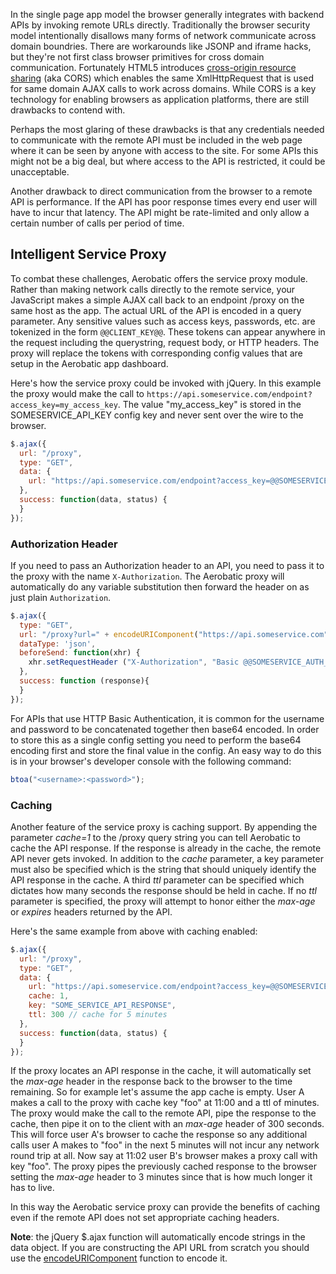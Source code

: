 In the single page app model the browser generally integrates with backend APIs by invoking remote URLs directly. Traditionally the browser security model intentionally disallows many forms of network communicate across domain boundries. There are workarounds like JSONP and iframe hacks, but they're not first class browser primitives for cross domain communication. Fortunately HTML5 introduces [cross-origin resource sharing](http://en.wikipedia.org/wiki/Cross-origin_resource_sharing) (aka CORS) which enables the same XmlHttpRequest that is used for same domain AJAX calls to work across domains. While CORS is a key technology for enabling browsers as application platforms, there are still drawbacks to contend with.

Perhaps the most glaring of these drawbacks is that any credentials needed to communicate with the remote API must be included in the web page where it can be seen by anyone with access to the site. For some APIs this might not be a big deal, but where access to the API is restricted, it could be unacceptable.

Another drawback to direct communication from the browser to a remote API is performance. If the API has poor response times every end user will have to incur that latency. The API might be rate-limited and only allow a certain number of calls per period of time.

## Intelligent Service Proxy
To combat these challenges, Aerobatic offers the service proxy module. Rather than making network calls directly to the remote service, your JavaScript makes a simple AJAX call back to an endpoint /proxy on the same host as the app. The actual URL of the API is encoded in a query parameter. Any sensitive values such as access keys, passwords, etc. are tokenized in the form `@@CLIENT_KEY@@`. These tokens can appear anywhere in the request including the querystring, request body, or HTTP headers. The proxy will replace the tokens with corresponding config values that are setup in the Aerobatic app dashboard.

Here's how the service proxy could be invoked with jQuery. In this example the proxy would make the call to `https://api.someservice.com/endpoint?access_key=my_access_key`. The value "my_access_key" is stored in the SOMESERVICE_API_KEY config key and never sent over the wire to the browser.

```javascript
$.ajax({
  url: "/proxy",
  type: "GET",
  data: {
    url: "https://api.someservice.com/endpoint?access_key=@@SOMESERVICE_API_KEY@@"
  },
  success: function(data, status) {
  }
});
```

### Authorization Header
If you need to pass an Authorization header to an API, you need to pass it to the proxy with the name `X-Authorization`. The Aerobatic proxy will automatically do any variable substitution then forward the header on as just plain `Authorization`.

```js
$.ajax({
  type: "GET",
  url: "/proxy?url=" + encodeURIComponent("https://api.someservice.com"),
  dataType: 'json',
  beforeSend: function(xhr) {
    xhr.setRequestHeader ("X-Authorization", "Basic @@SOMESERVICE_AUTH_HEADER@@");
  },
  success: function (response){
  }
});
```

For APIs that use HTTP Basic Authentication, it is common for the username and password to be concatenated together then base64 encoded. In order to store this as a single config setting you need to perform the base64 encoding first and store the final value in the config. An easy way to do this is in your browser's developer console with the following command:

```js
btoa("<username>:<password>");
```

### Caching
Another feature of the service proxy is caching support. By appending the parameter _cache=1_ to the /proxy query string you can tell Aerobatic to cache the API response. If the response is already in the cache, the remote API never gets invoked. In addition to the _cache_ parameter, a key parameter must also be specified which is the string that should uniquely identify the API response in the cache. A third _ttl_ parameter can be specified which dictates how many seconds the response should be held in cache. If no _ttl_ parameter is specified, the proxy will attempt to honor either the _max-age_ or _expires_ headers returned by the API.

Here's the same example from above with caching enabled:

```javascript
$.ajax({
  url: "/proxy",
  type: "GET",
  data: {
    url: "https://api.someservice.com/endpoint?access_key=@@SOMESERVICE_API_KEY@@",
    cache: 1,
    key: "SOME_SERVICE_API_RESPONSE",
    ttl: 300 // cache for 5 minutes
  },
  success: function(data, status) {
  }
});
```

If the proxy locates an API response in the cache, it will automatically set the _max-age_ header in the response back to the browser to the time remaining. So for example let's assume the app cache is empty. User A makes a call to the proxy with cache key "foo" at 11:00 and a ttl of minutes. The proxy would make the call to the remote API, pipe the response to the cache, then pipe it on to the client with an _max-age_ header of 300 seconds. This will force user A's browser to cache the response so any additional calls user A makes to "foo" in the next 5 minutes will not incur any network round trip at all. Now say at 11:02 user B's browser makes a proxy call with key "foo". The proxy pipes the previously cached response to the browser setting the _max-age_ header to 3 minutes since that is how much longer it has to live.  

In this way the Aerobatic service proxy can provide the benefits of caching even if the remote API does not set appropriate caching headers.

__Note__: the jQuery $.ajax function will automatically encode strings in the data object. If you are constructing the API URL from scratch you should use the [encodeURIComponent](https://developer.mozilla.org/en-US/docs/Web/JavaScript/Reference/Global_Objects/encodeURIComponent) function to encode it.
